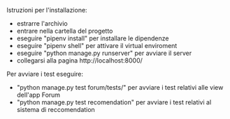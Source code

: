 Istruzioni per l'installazione:
- estrarre l'archivio
- entrare nella cartella del progetto
- eseguire "pipenv install" per installare le dipendenze
- eseguire "pipenv shell" per attivare il virtual enviroment
- eseguire "python manage.py runserver" per avviare il server
- collegarsi alla pagina http://localhost:8000/


Per avviare i test eseguire:
- "python manage.py test forum/tests/" per avviare i test relativi alle view dell'app Forum
- "python manage.py test recomendation" per avviare i test relativi al sistema di reccomendation
